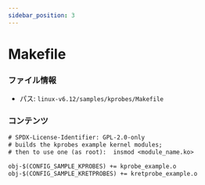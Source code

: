```yaml
---
sidebar_position: 3
---
```

# Makefile

### ファイル情報

- パス: `linux-v6.12/samples/kprobes/Makefile`

### コンテンツ

```txt
# SPDX-License-Identifier: GPL-2.0-only
# builds the kprobes example kernel modules;
# then to use one (as root):  insmod <module_name.ko>

obj-$(CONFIG_SAMPLE_KPROBES) += kprobe_example.o
obj-$(CONFIG_SAMPLE_KRETPROBES) += kretprobe_example.o

```
